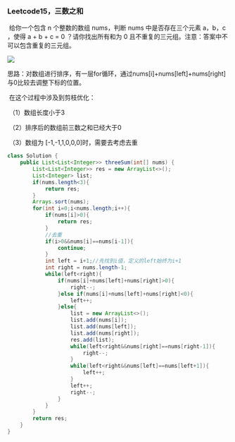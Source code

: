 ### Leetcode15，三数之和

​		给你一个包含 n 个整数的数组 nums，判断 nums 中是否存在三个元素 a，b，c ，使得 a + b + c = 0 ？请你找出所有和为 0 且不重复的三元组。注意：答案中不可以包含重复的三元组。

![](D:\360download\Typora\ProcessOn\图片\三数之和.jpg)

思路：对数组进行排序，有一层for循环，通过nums[i]+nums[left]+nums[right]与0比较去调整下标的位置。

​			在这个过程中涉及到剪枝优化：

​					（1）数组长度小于3

​					（2）排序后的数组前三数之和已经大于0

​					（3）数组为 [-1,-1,1,0,0,0]时，需要去考虑去重

```java
class Solution {
    public List<List<Integer>> threeSum(int[] nums) {
        List<List<Integer>> res = new ArrayList<>();
        List<Integer> list;
        if(nums.length<3){
            return res;
        }
        Arrays.sort(nums);
        for(int i=0;i<nums.length;i++){
            if(nums[i]>0){
                return res;
            }
            //去重
            if(i>0&&nums[i]==nums[i-1]){
                continue;
            }
            int left = i+1;//先找到i值，定义的left始终为i+1
            int right = nums.length-1;
            while(left<right){
                if(nums[i]+nums[left]+nums[right]>0){
                    right--;
                }else if(nums[i]+nums[left]+nums[right]<0){
                    left++;
                }else{
                    list = new ArrayList<>();
                    list.add(nums[i]);
                    list.add(nums[left]);
                    list.add(nums[right]);
                    res.add(list);
                    while(left<right&&nums[right]==nums[right-1]){
                        right--;
                    }
                    while(left<right&&nums[left]==nums[left+1]){
                        left++;
                    }
                    left++;
                    right--;
                }
            }
        }
        return res;
    }
}
```

